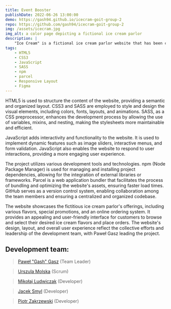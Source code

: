```yaml
---
title: Event Booster
publishDate: 2022-06-26 13:00:00
demo: https://gash94.github.io/icecram-goit-group-2
repo: https://github.com/gash94/icecram-goit-group-2
img: /assets/icecram.jpg
img_alt: a color page depicting a fictional ice cream parlor
description: |
    "Ice Cream" is a fictional ice cream parlor website that has been coded based on a Figma mockup. The website was developed by a group of developers as a collaborative project, with Paweł Gasz serving as the team leader.
tags:
    - HTML5
    - CSS3
    - JavaScript
    - SASS
    - npm
    - parcel
    - Responsive Layout
    - Figma
---
```


HTML5 is used to structure the content of the website, providing a semantic and organized layout. CSS3 and SASS are employed to style and design the visual elements, including colors, fonts, layouts, and animations. SASS, as a CSS preprocessor, enhances the development process by allowing the use of variables, mixins, and nesting, making the stylesheets more maintainable and efficient.

JavaScript adds interactivity and functionality to the website. It is used to implement dynamic features such as image sliders, interactive menus, and form validation. JavaScript also enables the website to respond to user interactions, providing a more engaging user experience.

The project utilizes various development tools and technologies. npm (Node Package Manager) is used for managing and installing project dependencies, allowing for the integration of external libraries or frameworks. Parcel is a web application bundler that facilitates the process of bundling and optimizing the website's assets, ensuring faster load times. GitHub serves as a version control system, enabling collaboration among the team members and ensuring a centralized and organized codebase.

The website showcases the fictitious ice cream parlor's offerings, including various flavors, special promotions, and an online ordering system. It provides an appealing and user-friendly interface for customers to browse and select their desired ice cream flavors and place orders. The website's design, layout, and overall user experience reflect the collective efforts and leadership of the development team, with Paweł Gasz leading the project.

## Development team:

> [Paweł "Gash" Gasz](https://github.com/gash94) (Team Leader)

> [Urszula Molska](https://github.com/Urszula-Molska) (Scrum)

> [Mikołaj Ludwiczak](https://github.com/MikolajLudwiczak) (Developer)

> [Jacek Smyl](https://github.com/JacekSmyl) (Developer)

> [Piotr Zakrzewski](https://github.com/pzakrzewski92) (Developer)
